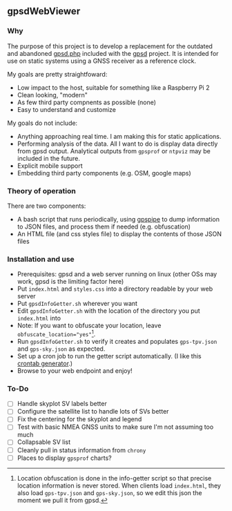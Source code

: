 ## gpsdWebViewer 
### Why
The purpose of this project is to develop a replacement for the outdated and abandoned [gpsd.php](https://gitlab.com/gpsd/gpsd/-/blob/master/clients/gpsd.php.in?ref_type=heads) included with the [gpsd](https://gpsd.io/) project. It is intended for use on static systems using a GNSS receiver as a reference clock.

My goals are pretty straightfoward:
- Low impact to the host, suitable for something like a Raspberry Pi 2
- Clean looking, "modern"
- As few third party compnents as possible (none)
- Easy to understand and customize

My goals do not include:
- Anything approaching real time. I am making this for static applications.
- Performing analysis of the data. All I want to do is display data directly from gpsd output. Analytical outputs from `gpsprof` or `ntpviz` may be included in the future.
- Explicit mobile support
- Embedding third party components (e.g. OSM, google maps)

### Theory of operation
There are two components:
- A bash script that runs periodically, using [gpspipe](https://gpsd.io/gpspipe.html) to dump information to JSON files, and process them if needed (e.g. obfuscation)
- An HTML file (and css styles file) to display the contents of those JSON files

### Installation and use
- Prerequisites: gpsd and a web server running on linux (other OSs may work, gpsd is the limiting factor here)
- Put `index.html` and `styles.css` into a directory readable by your web server
- Put `gpsdInfoGetter.sh` wherever you want
- Edit `gpsdInfoGetter.sh` with the location of the directory you put `index.html` into
- Note: If you want to obfuscate your location, leave `obfuscate_location="yes"`[^1].
- Run `gpsdInfoGetter.sh` to verify it creates and populates `gps-tpv.json` and `gps-sky.json` as expected.
- Set up a cron job to run the getter script automatically. (I like this [crontab generator](https://crontab-generator.org).)
- Browse to your web endpoint and enjoy!

### To-Do
- [ ] Handle skyplot SV labels better
- [ ] Configure the satellite list to handle lots of SVs better
- [ ] Fix the centering for the skyplot and legend
- [ ] Test with basic NMEA GNSS units to make sure I'm not assuming too much
- [ ] Collapsable SV list
- [ ] Cleanly pull in status information from `chrony`
- [ ] Places to display `gpsprof` charts?

[^1]: Location obfuscation is done in the info-getter script so that precise location information is never stored. When clients load `index.html`, they also load `gps-tpv.json` and `gps-sky.json`, so we edit this json the moment we pull it from gpsd.
